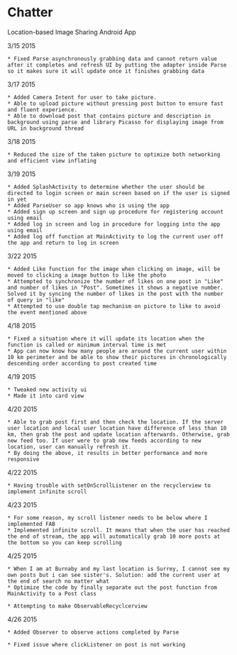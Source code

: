 # Chatter
Location-based Image Sharing Android App

3/15 2015

	* Fixed Parse asynchronously grabbing data and cannot return value after it completes and refresh UI by putting the adapter inside Parse so it makes sure it will update once it finishes grabbing data

3/17 2015

	* Added Camera Intent for user to take picture.
	* Able to upload picture without pressing post button to ensure fast and fluent experience.
	* Able to download post that contains picture and description in background using parse and library Picasso for displaying image from URL in background thread

3/18 2015

	* Reduced the size of the taken picture to optimize both networking and efficient view inflating

3/19 2015

	* Added SplashActivity to determine whether the user should be directed to login screen or main screen based on if the user is signed in yet
	* Added ParseUser so app knows who is using the app
	* Added sign up screen and sign up procedure for registering account using email
	* Added log in screen and log in procedure for logging into the app using email
	* Added log off function at MainActivity to log the current user off the app and return to log in screen

3/22 2015

	* Added Like function for the image when clicking on image, will be moved to clicking a image button to like the photo
	* Attempted to synchronize the number of likes on one post in "Like" and number of likes in "Post". Sometimes it shows a negative number. Solved it by syncing the number of likes in the post with the number of query in "like"
	* Attempted to use double tap mechanism on picture to like to avoid the event mentioned above

4/18 2015

	* Fixed a situation where it will update its location when the function is called or minimum interval time is met
	* App can now know how many people are around the current user within 10 km perimeter and be able to show their pictures in chronologically descending order according to post created time

4/19 2015

	* Tweaked new activity ui
	* Made it into card view

4/20 2015

	* Able to grab post first and then check the location. If the server user location and local user location have difference of less than 10 km, then grab the post and update location afterwards. Otherwise, grab new feed too. If user were to grab new feeds according to new location, user can manually refresh it.
	* By doing the above, it results in better performance and more responsive

4/22 2015

	* Having trouble with setOnScrollListener on the recyclerview to implement infinite scroll

4/23 2015

	* For some reason, my scroll listener needs to be below where I implemented FAB
	* Implemented infinite scroll. It means that when the user has reached the end of stream, the app will automatically grab 10 more posts at the bottom so you can keep scrolling

4/25 2015

	* When I am at Burnaby and my last location is Surrey, I cannot see my own posts but i can see sister's. Solution: add the current user at the end of search no matter what
	* Optimize the code by finally separate out the post function from MainActivity to a Post class

	* Attempting to make ObservableRecyclcerview


4/26 2015

	* Added Observer to observe actions completed by Parse

	* Fixed issue where clickListener on post is not working

